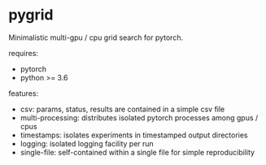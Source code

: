 # pygrid

Minimalistic multi-gpu / cpu grid search for pytorch.

requires:

* pytorch
* python >= 3.6

features:

* csv: params, status, results are contained in a simple csv file
* multi-processing: distributes isolated pytorch processes among gpus / cpus
* timestamps: isolates experiments in timestamped output directories
* logging: isolated logging facility per run
* single-file: self-contained within a single file for simple reproducibility
